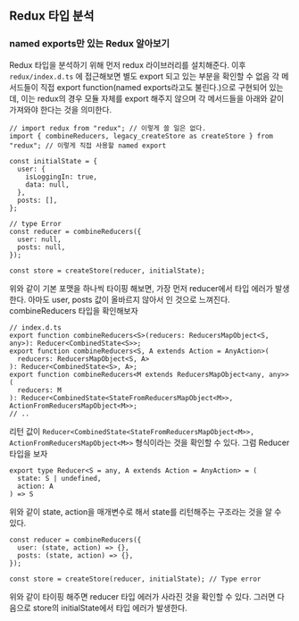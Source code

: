 ﻿## Redux 타입 분석

### named exports만 있는 Redux 알아보기

Redux 타입을 분석하기 위해 먼저 redux 라이브러리를 설치해준다.
이후 `redux/index.d.ts` 에 접근해보면 별도 export 되고 있는 부분을 확인할 수 없음
각 메서드들이 직접 export function(named exports라고도 불린다.)으로 구현되어 있는데, 이는 redux의 경우 모듈 자체를 export 해주지 않으며 각 메서드들을 아래와 같이 가져와야 한다는 것을 의미한다.

```tsx
// import redux from "redux"; // 이렇게 쓸 일은 없다.
import { combineReducers, legacy_createStore as createStore } from "redux"; // 이렇게 직접 사용할 named export

const initialState = {
  user: {
    isLoggingIn: true,
    data: null,
  },
  posts: [],
};

// type Error
const reducer = combineReducers({
  user: null,
  posts: null,
});

const store = createStore(reducer, initialState);
```

위와 같이 기본 포맷을 하나씩 타이핑 해보면, 가장 먼저 reducer에서 타입 에러가 발생한다.
아마도 user, posts 값이 올바르지 않아서 인 것으로 느껴진다. combineReducers 타입을 확인해보자

```tsx
// index.d.ts
export function combineReducers<S>(reducers: ReducersMapObject<S, any>): Reducer<CombinedState<S>>;
export function combineReducers<S, A extends Action = AnyAction>(
  reducers: ReducersMapObject<S, A>
): Reducer<CombinedState<S>, A>;
export function combineReducers<M extends ReducersMapObject<any, any>>(
  reducers: M
): Reducer<CombinedState<StateFromReducersMapObject<M>>, ActionFromReducersMapObject<M>>;
// ..
```

리턴 값이 `Reducer<CombinedState<StateFromReducersMapObject<M>>, ActionFromReducersMapObject<M>>` 형식이라는 것을 확인할 수 있다. 그럼 Reducer 타입을 보자

```
export type Reducer<S = any, A extends Action = AnyAction> = (
  state: S | undefined,
  action: A
) => S
```

위와 같이 state, action을 매개변수로 해서 state를 리턴해주는 구조라는 것을 알 수 있다.

```tsx
const reducer = combineReducers({
  user: (state, action) => {},
  posts: (state, action) => {},
});

const store = createStore(reducer, initialState); // Type error
```

위와 같이 타이핑 해주면 reducer 타입 에러가 사라진 것을 확인할 수 있다.
그러면 다음으로 store의 initialState에서 타입 에러가 발생한다.
